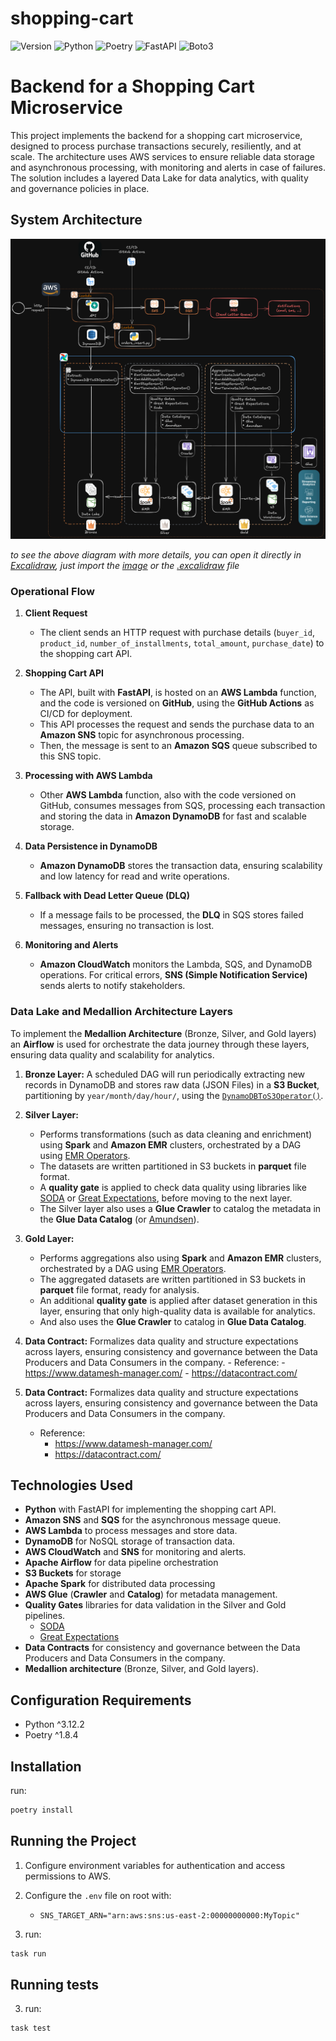 # shopping-cart

![Version](https://img.shields.io/static/v1.svg?label=Version&message=0.1.0&color=blue&logo=github)
![Python](https://img.shields.io/static/v1.svg?label=Python&message=^3.12.2&color=blue&logo=python)
![Poetry](https://img.shields.io/static/v1.svg?label=Poetry&message=^1.8.4&color=blue&logo=poetry)
![FastAPI](https://img.shields.io/static/v1.svg?label=FastAPI&message=^0.115.4&color=blue&logo=FastAPI)
![Boto3](https://img.shields.io/static/v1.svg?label=Boto3&message=^1.35.54&color=blue&logo=amazonwebservices)

# Backend for a Shopping Cart Microservice

This project implements the backend for a shopping cart microservice, designed to process purchase transactions securely, resiliently, and at scale. The architecture uses AWS services to ensure reliable data storage and asynchronous processing, with monitoring and alerts in case of failures. The solution includes a layered Data Lake for data analytics, with quality and governance policies in place.

## System Architecture

![Architecture](https://github.com/willrockoliv/shopping-cart/blob/main/docs/architecture.png)

*to see the above diagram with more details, you can open it directly in [Excalidraw](https://excalidraw.com/), just import the [image](https://github.com/willrockoliv/shopping-cart/blob/main/docs/architecture.png) or the [.excalidraw](https://github.com/willrockoliv/shopping-cart/blob/main/docs/architecture.excalidraw) file*

### Operational Flow

1. **Client Request**
   - The client sends an HTTP request with purchase details (`buyer_id`, `product_id`, `number_of_installments`, `total_amount`, `purchase_date`) to the shopping cart API.

2. **Shopping Cart API**
   - The API, built with **FastAPI**, is hosted on an **AWS Lambda** function, and the code is versioned on **GitHub**, using the **GitHub Actions** as CI/CD for deployment.
   - This API processes the request and sends the purchase data to an **Amazon SNS** topic for asynchronous processing.
   - Then, the message is sent to an **Amazon SQS** queue subscribed to this SNS topic.

3. **Processing with AWS Lambda**
   - Other **AWS Lambda** function, also with the code versioned on GitHub, consumes messages from SQS, processing each transaction and storing the data in **Amazon DynamoDB** for fast and scalable storage.

4. **Data Persistence in DynamoDB**
   - **Amazon DynamoDB** stores the transaction data, ensuring scalability and low latency for read and write operations.

5. **Fallback with Dead Letter Queue (DLQ)**
   - If a message fails to be processed, the **DLQ** in SQS stores failed messages, ensuring no transaction is lost.

6. **Monitoring and Alerts**
   - **Amazon CloudWatch** monitors the Lambda, SQS, and DynamoDB operations. For critical errors, **SNS (Simple Notification Service)** sends alerts to notify stakeholders.

### Data Lake and Medallion Architecture Layers

To implement the **Medallion Architecture** (Bronze, Silver, and Gold layers) an **Airflow** is used for orchestrate the data journey through these layers, ensuring data quality and scalability for analytics.

1. **Bronze Layer:** A scheduled DAG will run periodically extracting new records in DynamoDB and stores raw data (JSON Files) in a **S3 Bucket**, partitioning by `year/month/day/hour/`, using the [`DynamoDBToS3Operator()`](https://airflow.apache.org/docs/apache-airflow-providers-amazon/stable/transfer/dynamodb_to_s3.html).

2. **Silver Layer:**
    - Performs transformations (such as data cleaning and enrichment) using **Spark** and **Amazon EMR** clusters, orchestrated by a DAG using [EMR Operators](https://airflow.apache.org/docs/apache-airflow-providers-amazon/stable/operators/emr/emr.html).
    - The datasets are written partitioned in S3 buckets in **parquet** file format.
    - A **quality gate** is applied to check data quality using libraries like [SODA](https://www.soda.io/) or [Great Expectations](https://greatexpectations.io/), before moving to the next layer.
    - The Silver layer also uses a **Glue Crawler** to catalog the metadata in the **Glue Data Catalog** (or [Amundsen](https://www.amundsen.io/)).

3. **Gold Layer:**
    - Performs aggregations also using **Spark** and **Amazon EMR** clusters, orchestrated by a DAG using [EMR Operators](https://airflow.apache).
    - The aggregated datasets are written partitioned in S3 buckets in **parquet** file format, ready for analysis.
    - An additional **quality gate** is applied after dataset generation in this layer, ensuring that only high-quality data is available for analytics.
    - And also uses the **Glue Crawler** to catalog in **Glue Data Catalog**.

4. **Data Contract:** Formalizes data quality and structure expectations across layers, ensuring consistency and governance between the Data Producers and Data Consumers in the company.
        - Reference:
            - https://www.datamesh-manager.com/
            - https://datacontract.com/ 


4. **Data Contract:** Formalizes data quality and structure expectations across layers, ensuring consistency and governance between the Data Producers and Data Consumers in the company.
    - Reference:
        - https://www.datamesh-manager.com/
        - https://datacontract.com/

## Technologies Used

- **Python** with FastAPI for implementing the shopping cart API.
- **Amazon SNS** and **SQS** for the asynchronous message queue.
- **AWS Lambda** to process messages and store data.
- **DynamoDB** for NoSQL storage of transaction data.
- **AWS CloudWatch** and **SNS** for monitoring and alerts.
- **Apache Airflow** for data pipeline orchestration
- **S3 Buckets** for storage
- **Apache Spark** for distributed data processing
- **AWS Glue** (**Crawler** and **Catalog**) for metadata management.
- **Quality Gates** libraries for data validation in the Silver and Gold pipelines.
    - [SODA](https://www.soda.io/)
    - [Great Expectations](https://greatexpectations.io/)
- **Data Contracts** for consistency and governance between the Data Producers and Data Consumers in the company.
- **Medallion architecture** (Bronze, Silver, and Gold layers).

## Configuration Requirements

- Python ^3.12.2
- Poetry ^1.8.4

## Installation

run:
```bash
poetry install
```

## Running the Project

1. Configure environment variables for authentication and access permissions to AWS.
2. Configure the `.env` file on root with:
    - `SNS_TARGET_ARN="arn:aws:sns:us-east-2:00000000000:MyTopic"`

3. run:
```bash
task run
```

## Running tests

3. run:
```bash
task test
```
